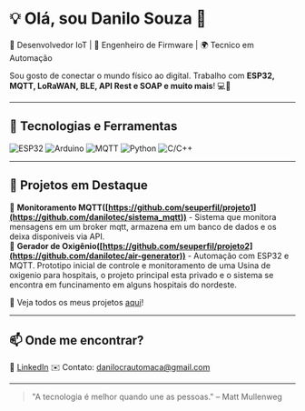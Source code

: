 # 💡 Olá, sou Danilo Souza 👋

🚀 Desenvolvedor IoT | 🔧 Engenheiro de Firmware | 🌍 Tecnico em Automação  

Sou gosto de conectar o mundo físico ao digital. Trabalho com **ESP32, MQTT, LoRaWAN, BLE, API Rest e SOAP e muito mais**! 💻📡  

---

## 🔧 Tecnologias e Ferramentas
![ESP32](https://img.shields.io/badge/ESP32-Blue?style=for-the-badge&logo=espressif)
![Arduino](https://img.shields.io/badge/Arduino-00979D?style=for-the-badge&logo=arduino&logoColor=white)
![MQTT](https://img.shields.io/badge/MQTT-660066?style=for-the-badge&logo=mqtt&logoColor=white)
![Python](https://img.shields.io/badge/Python-3776AB?style=for-the-badge&logo=python&logoColor=white)
![C/C++](https://img.shields.io/badge/C%2B%2B-00599C?style=for-the-badge&logo=c%2B%2B&logoColor=white)

---

## 📌 Projetos em Destaque  
🌱 **Monitoramento MQTT([https://github.com/seuperfil/projeto1](https://github.com/danilotec/sistema_mqtt))** - Sistema que monitora mensagens em um broker mqtt, armazena em um banco de dados e os deixa disponiveis via API.  
🔋 **Gerador de Oxigênio([https://github.com/seuperfil/projeto2](https://github.com/danilotec/air-generator))** - Automação com ESP32 e MQTT. Prototipo inicial de controle e monitoramento de uma Usina de oxigenio para hospitais, o projeto principal esta privado e o sistema se encontra em funcinamento em alguns hospitais do nordeste.  

🎯 Veja todos os meus projetos [aqui](https://github.com/danilotec?tab=repositories&q)!  

---

## 📫 Onde me encontrar?  
📎 [LinkedIn]([https://linkedin.com/in/seuperfil](https://www.linkedin.com/in/danilo-souza-516995240?utm_source=share&utm_campaign=share_via&utm_content=profile&utm_medium=android_app))   
✉️ Contato: danilocrautomaca@gmail.com  

---

> "A tecnologia é melhor quando une as pessoas." – Matt Mullenweg  
